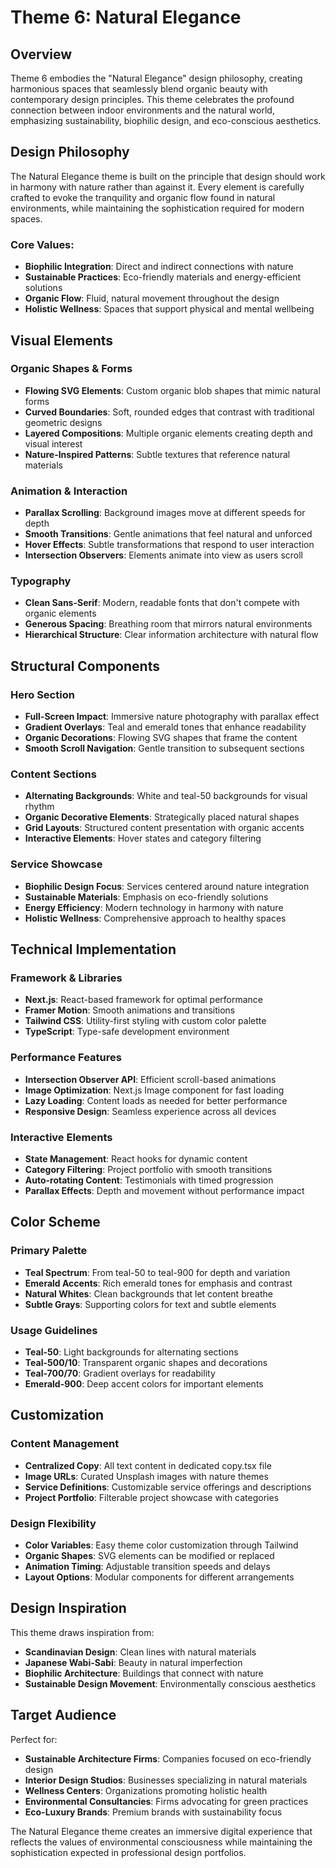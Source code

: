 # Theme 6: Natural Elegance

## Overview
Theme 6 embodies the "Natural Elegance" design philosophy, creating harmonious spaces that seamlessly blend organic beauty with contemporary design principles. This theme celebrates the profound connection between indoor environments and the natural world, emphasizing sustainability, biophilic design, and eco-conscious aesthetics.

## Design Philosophy
The Natural Elegance theme is built on the principle that design should work in harmony with nature rather than against it. Every element is carefully crafted to evoke the tranquility and organic flow found in natural environments, while maintaining the sophistication required for modern spaces.

### Core Values:
- **Biophilic Integration**: Direct and indirect connections with nature
- **Sustainable Practices**: Eco-friendly materials and energy-efficient solutions
- **Organic Flow**: Fluid, natural movement throughout the design
- **Holistic Wellness**: Spaces that support physical and mental wellbeing

## Visual Elements

### Organic Shapes & Forms
- **Flowing SVG Elements**: Custom organic blob shapes that mimic natural forms
- **Curved Boundaries**: Soft, rounded edges that contrast with traditional geometric designs
- **Layered Compositions**: Multiple organic elements creating depth and visual interest
- **Nature-Inspired Patterns**: Subtle textures that reference natural materials

### Animation & Interaction
- **Parallax Scrolling**: Background images move at different speeds for depth
- **Smooth Transitions**: Gentle animations that feel natural and unforced
- **Hover Effects**: Subtle transformations that respond to user interaction
- **Intersection Observers**: Elements animate into view as users scroll

### Typography
- **Clean Sans-Serif**: Modern, readable fonts that don't compete with organic elements
- **Generous Spacing**: Breathing room that mirrors natural environments
- **Hierarchical Structure**: Clear information architecture with natural flow

## Structural Components

### Hero Section
- **Full-Screen Impact**: Immersive nature photography with parallax effect
- **Gradient Overlays**: Teal and emerald tones that enhance readability
- **Organic Decorations**: Flowing SVG shapes that frame the content
- **Smooth Scroll Navigation**: Gentle transition to subsequent sections

### Content Sections
- **Alternating Backgrounds**: White and teal-50 backgrounds for visual rhythm
- **Organic Decorative Elements**: Strategically placed natural shapes
- **Grid Layouts**: Structured content presentation with organic accents
- **Interactive Elements**: Hover states and category filtering

### Service Showcase
- **Biophilic Design Focus**: Services centered around nature integration
- **Sustainable Materials**: Emphasis on eco-friendly solutions
- **Energy Efficiency**: Modern technology in harmony with nature
- **Holistic Wellness**: Comprehensive approach to healthy spaces

## Technical Implementation

### Framework & Libraries
- **Next.js**: React-based framework for optimal performance
- **Framer Motion**: Smooth animations and transitions
- **Tailwind CSS**: Utility-first styling with custom color palette
- **TypeScript**: Type-safe development environment

### Performance Features
- **Intersection Observer API**: Efficient scroll-based animations
- **Image Optimization**: Next.js Image component for fast loading
- **Lazy Loading**: Content loads as needed for better performance
- **Responsive Design**: Seamless experience across all devices

### Interactive Elements
- **State Management**: React hooks for dynamic content
- **Category Filtering**: Project portfolio with smooth transitions
- **Auto-rotating Content**: Testimonials with timed progression
- **Parallax Effects**: Depth and movement without performance impact

## Color Scheme

### Primary Palette
- **Teal Spectrum**: From teal-50 to teal-900 for depth and variation
- **Emerald Accents**: Rich emerald tones for emphasis and contrast
- **Natural Whites**: Clean backgrounds that let content breathe
- **Subtle Grays**: Supporting colors for text and subtle elements

### Usage Guidelines
- **Teal-50**: Light backgrounds for alternating sections
- **Teal-500/10**: Transparent organic shapes and decorations
- **Teal-700/70**: Gradient overlays for readability
- **Emerald-900**: Deep accent colors for important elements

## Customization

### Content Management
- **Centralized Copy**: All text content in dedicated copy.tsx file
- **Image URLs**: Curated Unsplash images with nature themes
- **Service Definitions**: Customizable service offerings and descriptions
- **Project Portfolio**: Filterable project showcase with categories

### Design Flexibility
- **Color Variables**: Easy theme color customization through Tailwind
- **Organic Shapes**: SVG elements can be modified or replaced
- **Animation Timing**: Adjustable transition speeds and delays
- **Layout Options**: Modular components for different arrangements

## Design Inspiration
This theme draws inspiration from:
- **Scandinavian Design**: Clean lines with natural materials
- **Japanese Wabi-Sabi**: Beauty in natural imperfection
- **Biophilic Architecture**: Buildings that connect with nature
- **Sustainable Design Movement**: Environmentally conscious aesthetics

## Target Audience
Perfect for:
- **Sustainable Architecture Firms**: Companies focused on eco-friendly design
- **Interior Design Studios**: Businesses specializing in natural materials
- **Wellness Centers**: Organizations promoting holistic health
- **Environmental Consultancies**: Firms advocating for green practices
- **Eco-Luxury Brands**: Premium brands with sustainability focus

The Natural Elegance theme creates an immersive digital experience that reflects the values of environmental consciousness while maintaining the sophistication expected in professional design portfolios.